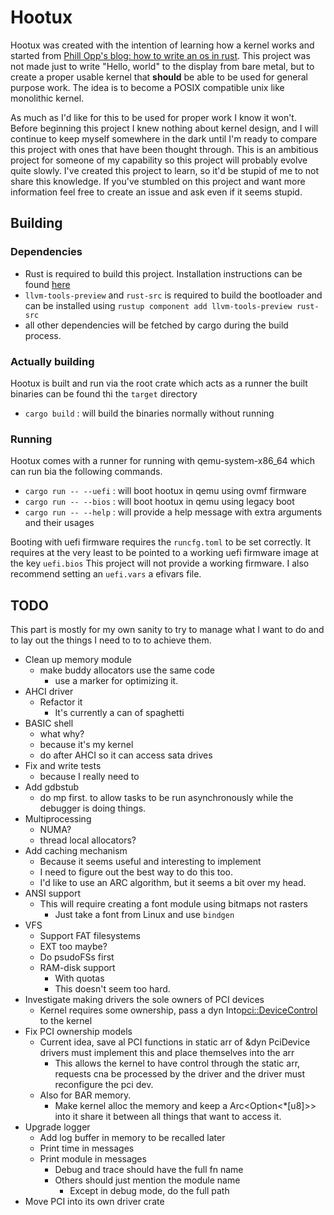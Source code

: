 # Hootux

Hootux was created with the intention of learning how a kernel works and started from 
[Phill Opp's blog: how to write an os in rust](https://os.phil-opp.com/). This project was not made just to write 
"Hello, world" to the display from bare metal, but to create a proper usable kernel that **should** be able to be used for 
general purpose work. The idea is to become a POSIX compatible unix like monolithic kernel.

As much as I'd like for this to be used for proper work I know it won't. Before beginning this project I knew nothing 
about kernel design, and I will continue to keep myself somewhere in the dark until I'm ready to compare this 
project with ones that have been thought through. This is an ambitious project for someone of my capability so this 
project will probably evolve quite slowly. I've created this project to learn, so it'd be stupid of me to not share this
knowledge. If you've stumbled on this project and want more information feel free to create an issue and ask even if it
seems stupid.

## Building

### Dependencies

 - Rust is required to build this project. Installation instructions can be found [here](https://rustup.rs/)
 - `llvm-tools-preview` and `rust-src` is required to build the bootloader and can be installed using `rustup component add llvm-tools-preview rust-src`
 - all other dependencies will be fetched by cargo during the build process.

### Actually building

Hootux is built and run via the root crate which acts as a runner the built binaries can be found thi the `target` directory

 - `cargo build`          : will build the binaries normally without running

### Running

Hootux comes with a runner for running with qemu-system-x86_64 which can run bia the following commands.
- `cargo run -- --uefi`  : will boot hootux in qemu using ovmf firmware
- `cargo run -- --bios`  : will boot hootux in qemu using legacy boot
- `cargo run -- --help`  : will provide a help message with extra arguments and their usages

Booting with uefi firmware requires the `runcfg.toml` to be set correctly. It requires at the very least to be pointed 
to a working uefi firmware image at the key `uefi.bios` This project will not provide a working firmware. I also 
recommend setting an `uefi.vars` a efivars file. 

## TODO

This part is mostly for my own sanity to try to manage what I want to do and to lay out the things I need to to to
achieve them.

 - Clean up memory module
   - make buddy allocators use the same code
     - use a marker for optimizing it.
 - AHCI driver
   - Refactor it
     - It's currently a can of spaghetti
 - BASIC shell
   - what why? 
   - because it's my kernel
   - do after AHCI so it can access sata drives
 - Fix and write tests
   - because I really need to
 - Add gdbstub
   - do mp first. to allow tasks to be run asynchronously while the debugger is doing things.
 - Multiprocessing
   - NUMA?
   - thread local allocators?
 - Add caching mechanism
   - Because it seems useful and interesting to implement
   - I need to figure out the best way to do this too.
   - I'd like to use an ARC algorithm, but it seems a bit over my head.
 - ANSI support
   - This will require creating a font module using bitmaps not rasters
     - Just take a font from Linux and use `bindgen`
 - VFS
   - Support FAT filesystems
   - EXT too maybe?
   - Do psudoFSs first
   - RAM-disk support
     - With quotas
     - This doesn't seem too hard.
 - Investigate making drivers the sole owners of PCI devices
   - Kernel requires some ownership, pass a dyn Into<pci::DeviceControl> to the kernel
 - Fix PCI ownership models
   - Current idea, save al PCI functions in static arr of &dyn PciDevice drivers must implement this and place themselves into the arr
     - This allows the kernel to have control through the static arr, requests cna be processed by the driver and the driver must reconfigure the pci dev.
   - Also for BAR memory.
     - Make kernel alloc the memory and keep a Arc<Option<*\[u8\]>> into it share it between all things that want to access it.
 - Upgrade logger
   - Add log buffer in memory to be recalled later
   - Print time in messages
   - Print module in messages
     - Debug and trace should have the full fn name
     - Others should just mention the module name
       - Except in debug mode, do the full path
 - Move PCI into its own driver crate